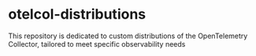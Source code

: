 # otelcol-distributions
This repository is dedicated to custom distributions of the OpenTelemetry Collector, tailored to meet specific observability needs
